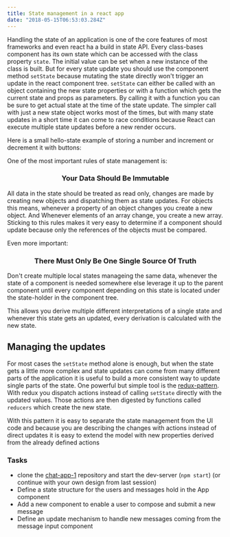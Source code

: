 ```yaml
---
title: State management in a react app 
date: "2018-05-15T06:53:03.284Z"
---
```


Handling the state of an application is one of the core
features of most frameworks and even react ha a build in
state API. Every class-bases component has its own state
which can be accessed with the class property `state`. The
initial value can be set when a new instance of the class is
built. But for every state update you should use the
component method `setState` because mutating the state
directly won't trigger an update in the react component
tree. `setState` can either be called with an object
containing the new state properties or with a function which
gets the current state and props as parameters. By calling
it with a function you can be sure to get actual state at
the time of the state update. The simpler call with just a
new state object works most of the times, but with many
state updates in a short time it can come to race conditions
because React can execute multiple state updates before a
new render occurs.

Here is a small hello-state example of storing a number and
increment or decrement it with buttons:
<component-playground complex="true" sample="HelloState.js" ></component-playground>

One of the most important rules of state management is:

### <center>Your Data Should Be Immutable</center>

All data in the state should be treated as read only,
changes are made by creating new objects and dispatching
them as state updates. For objects this means, whenever a
property of an object changes you create a new object. And
Whenever elements of an array change, you create a new
array. Sticking to this rules makes it very easy to
determine if a component should update because only the
references of the objects must be compared.

Even more important:

### <center>There Must Only Be One Single Source Of Truth</center>

Don't create multiple local states manageing the same data,
whenever the state of a component is needed somewhere else
leverage it up to the parent component until every component
depending on this state is located under the state-holder in
the component tree.

This allows you derive multiple different interpretations of
a single state and whenever this state gets an updated,
every derivation is calculated with the new state.

## Managing the updates

For most cases the `setState` method alone is enough, but
when the state gets a little more complex and state updates
can come from many different parts of the application it is
useful to build a more consistent way to update single parts
of the state. One powerful but simple tool is the
[redux-pattern](https://redux.js.org/). With redux you
dispatch actions instead of calling `setState` directly with
the updated values. Those actions are then digested by
functions called `reducers` which create the new state.

<component-playground complex="true" sample="HelloRedux.js" ></component-playground>

With this pattern it is easy to separate the state
management from the UI code and because you are describing
the changes with actions instead of direct updates it is
easy to extend the model with new properties derived from
the already defined actions

<component-playground complex="true" sample="HelloReduxExtended.js" ></component-playground>

### Tasks

* clone the
  [chat-app-1](https://github.com/kaoDev/chat-app-1)
  repository and start the dev-server (`npm start`) (or
  continue with your own design from last session)
* Define a state structure for the users and messages hold
  in the App component
* Add a new component to enable a user to compose and submit
  a new message
* Define an update mechanism to handle new messages coming
  from the message input component
